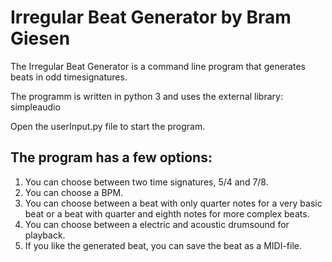 
Irregular Beat Generator by Bram Giesen
===============================

The Irregular Beat Generator is a command line program that generates beats in
odd timesignatures.


The programm is written in python 3 and uses the external library: simpleaudio

Open the userInput.py file to start the program.

The program has a few options:
------------------------------------
1. You can choose between two time signatures, 5/4 and 7/8.
2. You can choose a BPM.
3. You can choose between a beat with only quarter notes for a very basic beat or a beat with
   quarter and eighth notes for more complex beats.
4. You can choose between a electric and acoustic drumsound for playback.
5. If you like the generated beat, you can save the beat as a MIDI-file.

